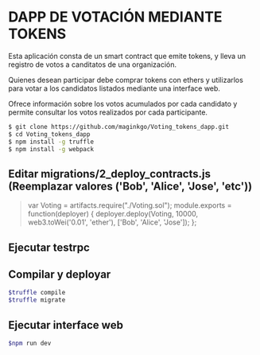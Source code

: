 # DAPP DE VOTACIÓN MEDIANTE TOKENS

Esta aplicación consta de un smart contract que emite tokens, y lleva un registro de votos a canditatos de una organización. 

Quienes desean participar debe comprar tokens con ethers y utilizarlos para votar a los candidatos listados mediante una interface web. 

Ofrece información sobre los votos acumulados por cada candidato y permite consultar los votos realizados por cada participante. 


```sh
$ git clone https://github.com/maginkgo/Voting_tokens_dapp.git
$ cd Voting_tokens_dapp
$ npm install -g truffle
$ npm install -g webpack
```

## Editar migrations/2_deploy_contracts.js (Reemplazar valores ('Bob', 'Alice', 'Jose', 'etc'))

> var Voting = artifacts.require("./Voting.sol");
> module.exports = function(deployer) {
> deployer.deploy(Voting, 10000, web3.toWei('0.01', 'ether'), ['Bob', 'Alice', 'Jose']);
> };


## Ejecutar testrpc

## Compilar y deployar
```sh
$truffle compile
$truffle migrate
```

## Ejecutar interface web
```sh
$npm run dev
```

